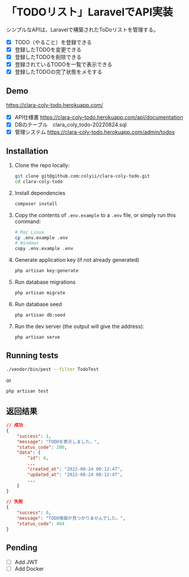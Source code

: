 # 「TODOリスト」LaravelでAPI実装


シンプルなAPIは、Laravelで構築されたToDoリストを管理する。
- [x] TODO（やること）を登録できる
- [x] 登録したTODOを変更できる
- [x] 登録したTODOを削除できる
- [x] 登録されているTODOを一覧で表示できる
- [x] 登録したTODOの完了状態をメモする

## Demo
https://clara-coly-todo.herokuapp.com/

- [x] API仕様書 https://clara-coly-todo.herokuapp.com/api/documentation
- [x] DBのテーブル　clara_coly_todo-20220824.sql
- [x] 管理システム https://clara-coly-todo.herokuapp.com/admin/todos

## Installation

1. Clone the repo locally:
    ```sh
    git clone git@github.com:colyii/clara-coly-todo.git
    cd clara-coly-todo
    ```

2. Install dependencies
    ```sh
    composer install
    ```

3. Copy the contents of `.env.example` to a `.env` file, or simply run this command:

    ```bash
    # Mac Linux
    cp .env.example .env
    # Windows
    copy .env.example .env
    ```

4. Generate application key (if not already generated)
    ```sh
    php artisan key:generate
    ```

5. Run database migrations
    ```sh
    php artisan migrate
    ```

6. Run database seed
    ```sh
    php artisan db:seed
    ```

7. Run the dev server (the output will give the address):
    ```sh
    php artisan serve
    ```

## Running tests
```sh
./vendor/bin/pest --filter TodoTest
```
or
```sh
php artisan test
```

## 返回结果

```json
// 成功
{
    "success": 1,
    "message": "TODOを表示しました。",
    "status_code": 200,
    "data": {
        "id": 4,
        ...
        "created_at": "2022-08-24 00:12:47",
        "updated_at": "2022-08-24 00:12:47",
        ...
    }
}

// 失败
{
    "success": 0,
    "message": "TODO情報が見つかりませんでした。",
    "status_code": 404
}
```

## Pending

- [ ] Add JWT
- [ ] Add Docker
